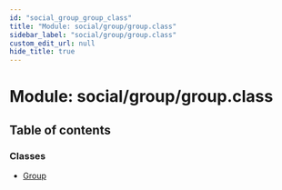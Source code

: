 ```yaml
---
id: "social_group_group_class"
title: "Module: social/group/group.class"
sidebar_label: "social/group/group.class"
custom_edit_url: null
hide_title: true
---
```


# Module: social/group/group.class

## Table of contents

### Classes

- [Group](../classes/social_group_group_class.group.md)
